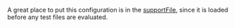 A great place to put this configuration is in the
[supportFile](/guides/core-concepts/writing-and-organizing-tests#support-file),
since it is loaded before any test files are evaluated.
